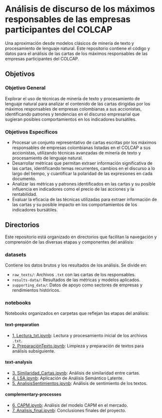 # Análisis de discurso de los máximos responsables de las empresas participantes del COLCAP

Una aproximación desde modelos clásicos de minería de texto y procesamiento de lenguaje natural. Este repositorio contiene el código y datos para el análisis de las cartas de los máximos responsables de las empresas participantes del COLCAP.

## Objetivos
### Objetivo General
Explorar el uso de técnicas de minería de texto y procesamiento de lenguaje natural para analizar el contenido de las cartas dirigidas por los máximos responsables de empresas colombianas a sus accionistas, identificando patrones y tendencias en el discurso empresarial que sugieran posibles comportamientos en los indicadores bursátiles.

### Objetivos Específicos
- Procesar un conjunto representativo de cartas escritas por los máximos responsables de empresas colombianas listadas en el COLCAP a sus accionistas, utilizando técnicas avanzadas de minería de texto y procesamiento de lenguaje natural.
- Desarrollar métricas que permitan extraer información significativa de las cartas, identificando temas recurrentes, cambios en el discurso a lo largo del tiempo, y cuantificar la polaridad de las expresiones en cada documento.
- Analizar las métricas y patrones identificados en las cartas y su posible influencia en indicadores como el precio de las acciones y la rentabilidad.
- Evaluar la eficacia de las técnicas utilizadas para extraer información de las cartas y su posible impacto en los comportamientos de los indicadores bursátiles.

## Directorios
Este repositorio está organizado en directorios que facilitan la navegación y comprensión de las diversas etapas y componentes del análisis:

### datasets
Contiene los datos brutos y los resultados de los análisis. Se divide en:
- `raw_texts/`: Archivos `.txt` con las cartas de los responsables.
- `results-data/`: Resultados de las métricas y modelos aplicados.
- `supporting_data/`: Datos de apoyo como sectores de empresas y rendimientos históricos.

### notebooks
Notebooks organizados en carpetas que reflejan las etapas del análisis:
#### text-preparation
- [1. Lectura_txt.ipynb](https://github.com/dcuervo1/corporate-text-analysis/edit/main/notebooks/1-Read-text/1.%20Lectura_txt.ipynb): Lectura y procesamiento inicial de los archivos `.txt`.
- [2. PreparaciónTexto.ipynb](notebooks/text-preparation/2.%20PreparaciónTexto.ipynb): Limpieza y preparación de textos para análisis subsiguiente.

#### text-analysis
- [3. Similaridad_Cartas.ipynb](notebooks/text-analysis/3.%20Similaridad_Cartas.ipynb): Análisis de similaridad entre cartas.
- [4. LSA.ipynb](notebooks/text-analysis/4.%20LSA.ipynb): Aplicación de Análisis Semántico Latente.
- [5. AnalisisSentimientos.ipynb](notebooks/text-analysis/5.%20AnalisisSentimientos.ipynb): Análisis de sentimiento de los textos.

#### complementary-processes
- [6. CAPM.ipynb](notebooks/complementary-processes/6.%20CAPM.ipynb): Análisis del modelo CAPM en el mercado.
- [7. Analisis_final.ipynb](notebooks/complementary-processes/7.%20Analisis_final.ipynb): Conclusiones finales del proyecto.
